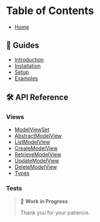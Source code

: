 # Table of Contents

  - [Home](Home)

## 📖 Guides

  - [Introduction](01-Introduction)
  - [Installation](02-Installation)
  - [Setup](03-Setup)
  - [Examples](04-Examples)

## 🛠 API Reference

### Views

  - [ModelViewSet](ModelViewSet)
  - [AbstractModelView](AbstractModelView)
  - [ListModelView](ListModelView)
  - [CreateModelView](CreateModelView)
  - [RetrieveModelView](RetrieveModelView)
  - [UpdateModelView](UpdateModelView)
  - [DeleteModelView](DeleteModelView)
  - [Types](Types)

### Tests

> 🚧 **Work in Progress**
>
> Thank you for your patience.
